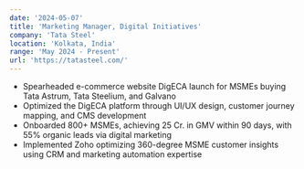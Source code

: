 ```yaml
---
date: '2024-05-07'
title: 'Marketing Manager, Digital Initiatives'
company: 'Tata Steel'
location: 'Kolkata, India'
range: 'May 2024 - Present'
url: 'https://tatasteel.com/'
---
```


- Spearheaded e-commerce website DigECA launch for MSMEs buying Tata Astrum, Tata Steelium, and Galvano
- Optimized the DigECA platform through UI/UX design, customer journey mapping, and CMS development
- Onboarded 800+ MSMEs, achieving 25 Cr. in GMV within 90 days, with 55% organic leads via digital marketing
- Implemented Zoho optimizing 360-degree MSME customer insights using CRM and marketing automation expertise
